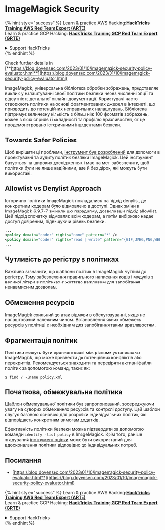 # ImageMagick Security

{% hint style="success" %}
Learn & practice AWS Hacking:<img src="/.gitbook/assets/arte.png" alt="" data-size="line">[**HackTricks Training AWS Red Team Expert (ARTE)**](https://training.hacktricks.xyz/courses/arte)<img src="/.gitbook/assets/arte.png" alt="" data-size="line">\
Learn & practice GCP Hacking: <img src="/.gitbook/assets/grte.png" alt="" data-size="line">[**HackTricks Training GCP Red Team Expert (GRTE)**<img src="/.gitbook/assets/grte.png" alt="" data-size="line">](https://training.hacktricks.xyz/courses/grte)

<details>

<summary>Support HackTricks</summary>

* Check the [**subscription plans**](https://github.com/sponsors/carlospolop)!
* **Join the** 💬 [**Discord group**](https://discord.gg/hRep4RUj7f) or the [**telegram group**](https://t.me/peass) or **follow** us on **Twitter** 🐦 [**@hacktricks\_live**](https://twitter.com/hacktricks\_live)**.**
* **Share hacking tricks by submitting PRs to the** [**HackTricks**](https://github.com/carlospolop/hacktricks) and [**HackTricks Cloud**](https://github.com/carlospolop/hacktricks-cloud) github repos.

</details>
{% endhint %}

Check further details in [**https://blog.doyensec.com/2023/01/10/imagemagick-security-policy-evaluator.html**](https://blog.doyensec.com/2023/01/10/imagemagick-security-policy-evaluator.html)

ImageMagick, універсальна бібліотека обробки зображень, представляє виклик у налаштуванні своєї політики безпеки через численні опції та відсутність детальної онлайн-документації. Користувачі часто створюють політики на основі фрагментованих джерел в інтернеті, що призводить до потенційних неправильних налаштувань. Бібліотека підтримує величезну кількість з більш ніж 100 форматів зображень, кожен з яких сприяє її складності та профілю вразливостей, як це продемонстровано історичними інцидентами безпеки.

## Towards Safer Policies
Щоб вирішити ці проблеми, [інструмент був розроблений](https://imagemagick-secevaluator.doyensec.com/) для допомоги в проектуванні та аудиту політик безпеки ImageMagick. Цей інструмент базується на широких дослідженнях і має на меті забезпечити, щоб політики були не лише надійними, але й без дірок, які можуть бути використані.

## Allowlist vs Denylist Approach
Історично політики ImageMagick покладалися на підхід denylist, де конкретним кодерам було відмовлено в доступі. Однак зміни в ImageMagick 6.9.7-7 змінили цю парадигму, дозволивши підхід allowlist. Цей підхід спочатку відмовляє всім кодерам, а потім вибірково надає доступ довіреним, підвищуючи рівень безпеки.
```xml
...
<policy domain="coder" rights="none" pattern="*" />
<policy domain="coder" rights="read | write" pattern="{GIF,JPEG,PNG,WEBP}" />
...
```
## Чутливість до регістру в політиках
Важливо зазначити, що шаблони політик в ImageMagick чутливі до регістру. Тому забезпечення правильного написання кодів і модулів з великої літери в політиках є життєво важливим для запобігання ненавмисним дозволам.

## Обмеження ресурсів
ImageMagick схильний до атак відмови в обслуговуванні, якщо не налаштований належним чином. Встановлення явних обмежень ресурсів у політиці є необхідним для запобігання таким вразливостям.

## Фрагментація політик
Політики можуть бути фрагментовані між різними установками ImageMagick, що може призвести до потенційних конфліктів або перекриттів. Рекомендується знаходити та перевіряти активні файли політик за допомогою команд, таких як:
```shell
$ find / -iname policy.xml
```
## Початкова, обмежувальна політика
Шаблон обмежувальної політики був запропонований, зосереджуючи увагу на суворих обмеженнях ресурсів та контролі доступу. Цей шаблон слугує базовою основою для розробки індивідуальних політик, які відповідають конкретним вимогам додатків.

Ефективність політики безпеки можна підтвердити за допомогою команди `identify -list policy` в ImageMagick. Крім того, раніше згадуваний [інструмент оцінки](https://imagemagick-secevaluator.doyensec.com/) може бути використаний для вдосконалення політики відповідно до індивідуальних потреб.

## Посилання
* [https://blog.doyensec.com/2023/01/10/imagemagick-security-policy-evaluator.html**](https://blog.doyensec.com/2023/01/10/imagemagick-security-policy-evaluator.html)



{% hint style="success" %}
Learn & practice AWS Hacking:<img src="/.gitbook/assets/arte.png" alt="" data-size="line">[**HackTricks Training AWS Red Team Expert (ARTE)**](https://training.hacktricks.xyz/courses/arte)<img src="/.gitbook/assets/arte.png" alt="" data-size="line">\
Learn & practice GCP Hacking: <img src="/.gitbook/assets/grte.png" alt="" data-size="line">[**HackTricks Training GCP Red Team Expert (GRTE)**<img src="/.gitbook/assets/grte.png" alt="" data-size="line">](https://training.hacktricks.xyz/courses/grte)

<details>

<summary>Support HackTricks</summary>

* Check the [**subscription plans**](https://github.com/sponsors/carlospolop)!
* **Join the** 💬 [**Discord group**](https://discord.gg/hRep4RUj7f) or the [**telegram group**](https://t.me/peass) or **follow** us on **Twitter** 🐦 [**@hacktricks\_live**](https://twitter.com/hacktricks\_live)**.**
* **Share hacking tricks by submitting PRs to the** [**HackTricks**](https://github.com/carlospolop/hacktricks) and [**HackTricks Cloud**](https://github.com/carlospolop/hacktricks-cloud) github repos.

</details>
{% endhint %}
